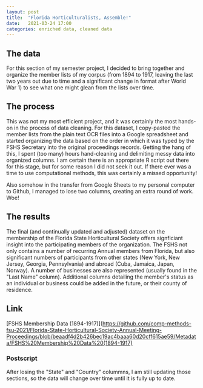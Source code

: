 ```yaml
---
layout: post
title:  "Florida Horticulturalists, Assemble!"
date:   2021-03-24 17:00
categories: enriched data, cleaned data
---
```


## The data
 
For this section of my semester project, I decided to bring together and organize the member lists of my corpus (from 1894 to 1917, leaving the last two years out due to time and a significant change in format after World War 1) to see what one might glean from the lists over time. 

## The process
This was not my most efficient project, and it was certainly the most hands-on in the process of data cleaning. For this dataset, I copy-pasted the member lists from the plain text OCR files into a Google spreadsheet and started organizing the data based on the order in which it was typed by the FSHS Secretary into the original proceedings records. Getting the hang of this, I spent (too many) hours hand-cleaning and delimiting messy data into organized columns. I am certain there is an appropriate R script out there for this stage, but for some reason I did not seek it out. If there ever was a time to use computational methods, this was certainly a missed opportunity!

Also somehow in the transfer from Google Sheets to my personal computer to Github, I managed to lose two columns, creating an extra round of work. Woe!

## The results

The final (and continually updated and adjusted) dataset on the membership of the Florida State Horticultural Society offers signficiant insight into the participating members of the organization. The FSHS not only contains a number of recurring Annual members from Florida, but also significant numbers of participants from other states (New York, New Jersey, Georgia, Pennsylvania) and abroad (Cuba, Jamaica, Japan, Norway). A number of businesses are also represented (usually found in the "Last Name" column). Additional columns detailing the member's status as an individual or business could be added in the future, or their county of residence. 

## Link
[FSHS Membership Data (1894-1917)](https://github.com/comp-methods-fsu-2021/Florida-State-Horticultural-Society-Annual-Meeting-Proceedings/blob/beaadf4d2b426bec19ac4baaa60d20cff615ae59/Metadata/FSHS%20Membership%20Data%20(1894-1917)


### Postscript
After losing the "State" and "Country" colummns, I am still updating those sections, so the data will change over time until it is fully up to date. 

